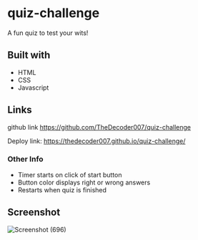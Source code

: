# quiz-challenge

A fun quiz to test your wits!

## Built with
* HTML
* CSS
* Javascript

## Links
github link https://github.com/TheDecoder007/quiz-challenge

Deploy link: https://thedecoder007.github.io/quiz-challenge/

### Other Info
* Timer starts on click of start button
* Button color displays right or wrong answers
* Restarts when quiz is finished

## Screenshot
![Screenshot (696)](https://user-images.githubusercontent.com/101135574/164992725-adda5f31-5e7a-497a-87eb-890c5820112c.png)
